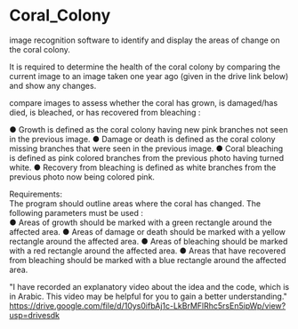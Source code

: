 # Coral_Colony
image recognition software to identify and display the areas of change on the coral colony.	

It is required to determine the health of the coral colony by comparing the current
image to an image taken one year ago (given in the drive link below) and show any
changes.

compare images to assess whether the coral has grown, is
damaged/has died, is bleached, or has recovered from bleaching :

● Growth is defined as the coral colony having new pink branches not seen in the
previous image.
● Damage or death is defined as the coral colony missing branches that were seen in
the previous image.
● Coral bleaching is defined as pink colored branches from the previous photo having
turned white.
● Recovery from bleaching is defined as white branches from the previous photo now
being colored pink.	

Requirements:	
The program should outline areas where the coral has changed. The following
parameters must be used :	
● Areas of growth should be marked with a green rectangle around the affected area.
● Areas of damage or death should be marked with a yellow rectangle around the
affected area.
● Areas of bleaching should be marked with a red rectangle around the affected area.
● Areas that have recovered from bleaching should be marked with a blue rectangle
around the affected area.

"I have recorded an explanatory video about the idea and the code, which is in Arabic. This video may be helpful for you to gain a better understanding." 
https://drive.google.com/file/d/10ys0ifbAj1c-LkBrMFlRhc5rsEn5ipWp/view?usp=drivesdk

